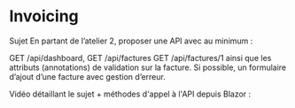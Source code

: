 # Invoicing

Sujet
En partant de l’atelier 2, proposer une API avec au minimum :

GET /api/dashboard,
GET /api/factures
GET /api/factures/1
ainsi que les attributs (annotations) de validation sur la facture.
Si possible, un formulaire d’ajout d’une facture avec gestion d’erreur.

Vidéo détaillant le sujet + méthodes d'appel à l'API depuis Blazor :
